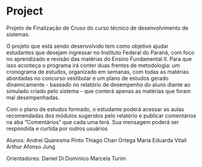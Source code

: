 # Project
Projeto de Finalização de Cruso do curso técnico de desenvolvimento de sistemas.

O projeto que está sendo desenvolvido tem como objetivo ajudar estudantes que desejam ingressar no Instituto Federal do Paraná, 
com foco no aprendizado e revisão das matérias do Ensino Fundamental II. Para que isso aconteça o programa irá conter duas frentes de metodologia: 
um cronograma de estudos, organizado em semanas, com todas as matérias abordadas no concurso vestibular e um plano de estudos gerado dinamicamente -
baseado no relatório de desempenho do aluno diante ao simulado criado pelo sistema - que conterá apenas as matérias que foram mal desempenhadas.

Com o plano de estudos formado, o estudante poderá acessar as aulas recomendadas dos módulos sugeridos pelo relatório e publicar comentários na 
aba “Comentários” que cada uma terá. Sua mensagem poderá ser respondida e curtida por outros usuários

Alunos:
  Andrei Quaresma Pinto
  Thiago Chan Ortega
  Maria Eduarda Vitali
  Arthur Afonso Jung

Orientadores:
  Daniel Di Dominico
  Marcela Turim
